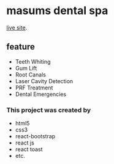 # masums dental spa

[live site](https://masums-dental-spa.web.app/).

## feature

- Teeth Whiting
- Gum Lift
- Root Canals
- Laser Cavity Detection
- PRF Treatment
- Dental Emergencies

### This project was created by

- html5
- css3
- react-bootstrap
- react js
- react toast
- etc.
